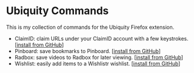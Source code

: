 Ubiquity Commands
===========

This is my collection of commands for the Ubiquity Firefox extension.

- ClaimID: claim URLs under your ClaimID account with a few keystrokes. [[install from GitHub](http://jasonkarns.github.com/ubiquitycommands/claimid/)]
- Pinboard: save bookmarks to Pinboard. [[install from GitHub](http://jasonkarns.github.com/ubiquitycommands/pinboard/)]
- Radbox: save videos to Radbox for later viewing. [[install from GitHub](http://jasonkarns.github.com/ubiquitycommands/radbox/)]
- Wishlist: easily add items to a Wishlistr wishlist. [[install from GitHub](http://jasonkarns.github.com/ubiquitycommands/wishlistr/)]
